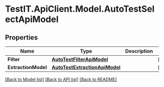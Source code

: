 # TestIT.ApiClient.Model.AutoTestSelectApiModel

## Properties

Name | Type | Description | Notes
------------ | ------------- | ------------- | -------------
**Filter** | [**AutoTestFilterApiModel**](AutoTestFilterApiModel.md) |  | [optional] 
**ExtractionModel** | [**AutoTestExtractionApiModel**](AutoTestExtractionApiModel.md) |  | [optional] 

[[Back to Model list]](../README.md#documentation-for-models) [[Back to API list]](../README.md#documentation-for-api-endpoints) [[Back to README]](../README.md)

